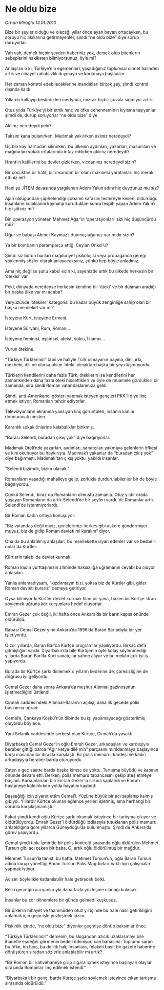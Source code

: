 # Ne oldu bize

*Orhan Miroğlu 13.01.2010*

<div class="yazi">Bize bir şeyler olduğu ve olacağı yıllar önce ayan beyan ortadayken, bu soruyu hiç akıllarına getirmeyenler, şimdi “ne oldu bize” diye sorup duruyorlar. <br/><br/>Vah vah, demek hiçbir şeyden haberiniz yok, demek olup bitenlerin sebeplerini hakikaten bilmiyorsunuz, öyle mi? <br/><br/>Anlaşılan o ki, Türkiye’nin egemenleri, yaşadığımız toplumsal cinnet halinden artık ve nihayet rahatsızlık duymaya ve korkmaya başladılar <br/><br/>Her zaman kontrol edebileceklerine inandıkları birçok şey, şimdi kontrol dışında kaldı. <br/><br/>Yıllardır kollayıp besledikleri medyada, mızrak hiçbir çuvala sığmıyor artık. <br/><br/>Otuz yılda Türkiye’yi bir etnik hınç ve öfke cehenneminin kıyısına taşıyanlar şimdi de, durup soruyorlar “ne oldu bize” diye. <br/><br/>Aklınız neredeydi peki? <br/><br/>Taksim kana bulanırken, Madımak yakılırken aklınız neredeydi? <br/><br/>Üç bin köy haritadan silinirken, bu ülkenin aydınları, yazarları, masumları ve mağdurları sokak ortalarında infaz edilirken aklınız neredeydi? <br/><br/>Hrant’ın katillerini bu devlet gizlerken, vicdanınız neredeydi sizin? <br/><br/>Bir çocuktan bir katil, bir insandan bir ölüm makinesi yaratanları hiç merak ettiniz mi? <br/><br/>Hani şu JİTEM davasında yargılanan Adem Yakın adını hiç duydunuz mu siz? <br/><br/>Ajan olduğundan şüphelendiği çobanın kafasını testereyle kesen, öldürdüğü insanların kulaklarını kaynatıp kuruttuktan sonra tespih yapan Adem Yakın’ı hiç işittiniz mi? <br/><br/>Bin operasyon yöneten Mehmet Ağar’ın ‘operasyonları’ sizi hiç düşündürdü mü? <br/><br/>Uğur ve babası Ahmet Kaymaz’ı duymuşluğunuz var mıdır sizin? <br/><br/>Ya bir bombanın paramparça ettiği Ceylan Önkol’u? <br/><br/>Şimdi siz bütün bunları mağduriyet psikolojisi veya propaganda gereği söylenmiş sözler olarak anlayacaksınız, çünkü hep böyle anladınız. <br/><br/>Ama hiç değilse şunu kabul edin ki, sayenizde artık bu ülkede herkesin bir ‘ötekisi’ var. <br/><br/>Peki, dünyada neredeyse herkesin kendine bir ‘öteki’ ve bir düşman aradığı bir başka ülke var mı acaba? <br/><br/>Yeryüzünde ‘ötekiler’ kategorisi bu kadar büyük zenginliğe sahip olan bir başka memleket var mı? <br/><br/>İsteyene Kürt, isteyene Ermeni. <br/><br/>İsteyene Süryani, Rum, Roman... <br/><br/>İsteyene feminist, eşcinsel, ateist, solcu, İslamcı... <br/><br/>Vurun ötekine. <br/><br/>“Türkiye Türklerindi” tabii ve haliyle Türk olmayanın payına, dini, ırkı, mezhebi, dili ne olursa olsun ‘öteki’ olmaktan başka bir şey düşmüyordu. <br/><br/>Türklerin kendilerini daha fazla Türk, ötekilerin ise kendilerini her zamankinden daha fazla öteki hissettikleri ve öyle de muamele gördükleri bir zamanda, sıra şimdi Roman vatandaşlarımıza geldi. <br/><br/>Şimdi, anti-Amerikancı gösteri yapmak isteyen gençleri PKK’li diye linç etmek istiyor, Romanları tehcir ediyorlar. <br/><br/>Televizyonların ekranına yansıyan linç görüntüleri, insanın kanını donduracak cinsten. <br/><br/>Karanlık sokak önlerine kalabalıklar birikmiş. <br/><br/>“Burası Selendi, buradan çıkış yok” diye bağırıyorlar. <br/><br/>Madımak Oteli’nde yazarları, aydınları, sanatçıları yakmaya gelenlerin öfkesi ve kini okunuyor bu haykırışta. Madımak’ı yakanlar da “buradan çıkış yok” diye bağırmıştı. Madımak’tan çıkış yoktu, yakıldı insanlar. <br/><br/>“Selendi bizimdir, bizim olacak.” <br/><br/>Romanların yaşadığı mahalleye gelip, zorlukla durdurulabilenler bir de böyle bağırıyordu. <br/><br/>Çünkü Selendi, biraz da Romanların olmuştu zamanla. Otuz yıldır orada yaşayan Romanların da artık Selendi’de bir şeyleri vardı. Ve Romanlar artık Selendi’de istenmiyorlardı. <br/><br/>Bir Roman kadın ortaya konuşuyor: <br/><br/>“Biz vatandaş değil miyiz, gençlerimizi herkes gibi askere göndermiyor muyuz, biz de gidip Roman devleti mi kuralım” diyor. <br/><br/>Ona da bu anlatılmış anlaşılan, bu memlekette isyan edenler var ve besbelli onlar da Kürtler. <br/><br/>Kürtlerin talebi de devlet kurmak. <br/><br/>Roman kadın yurttaşımızın zihninde haksızlığa uğramanın cevabı bu oluyor anlaşılan. <br/><br/>Yanlış anlamadıysam, “kızdırmayın bizi, yoksa biz de Kürtler gibi, gider Roman devleti kurarız” demeye getiriyor. <br/><br/>Oysa bilmiyor ki Kürtler devlet kurmak filan bir yana, bazen bir Kürtçe stran söylemek uğruna kör kurşunlara hedef oluyorlar. <br/><br/>Emrah Gezer çok değil, iki hafta önce Ankara’da bir barın kapısı önünde öldürüldü. <br/><br/>Babası Cemal Gezer yine Ankara’da 1996’da Baran Bar adıyla bir yer işletiyordu. <br/><br/>O zor yıllarda, Baran Bar’da Kürtçe programlar yapılıyordu. Birkaç defa gitmişliğim vardır. Diyarbakır’da bile Kürtçenin öyle kolay söylenmediği yıllarda Baran Bar’da Kürt sanatçılar sahne alıyor ve bu mekân çok iyi iş yapıyordu. <br/><br/>Burada bir Kürtçe şarkı dinlemek o yılların kederine de, çaresizliğine de doğrusu iyi geliyordu. <br/><br/>Cemal Gezer daha sonra Ankara’da meşhur Altınnal gazinosunun işletmeciliğini üstlendi. <br/><br/>Cinnah caddesindeki Altınnal-Baran’ın açılışı, daha ilk gecede polis baskınına uğradı. <br/><br/>Cemal’e, Çankaya Köşkü’nün dibinde bu işi yapamayacağı gösterilmiş oluyordu böylece.<br/><br/>Yani Selanik caddesinde serbest olan Kürtçe, Cinnah’da yasaktı. <br/><br/>Diyarbakırlı Cemal Gezer’in oğlu Emrah Gezer, arkadaşları ve kardeşiyle beraber gittiği barda “Agir ketye dilê min” parçasını mırıldanmaya başlayınca karşı masadan bir itirazla karşılaştı. Bir polis memuru, kardeşi ve kadın arkadaşıyla beraber barda oturuyordu. <br/><br/>Zaten o geç saatte barda başka kimse de yoktu. Tartışma büyüdü ve kapının önünde devam etti. Derken, polis memuru tabancasını çekip ateş etmeye başladı. Kurşunlardan biri Emrah Gezer’in sırtına saplandı ve Emrah hastaneye kaldırılırken yolda hayatını kaybetti. <br/><br/>Başsağlığı için ziyaret ettim Cemal’i. Yüzüne büyük bir acı saplanıp kalmış gibiydi. Yıllardır Kürtçe okunan eğlence yerleri işletmiş, ama herhangi bir sorunla karşılaşmamıştı. <br/><br/>Fakat şimdi kendi oğlu Kürtçe şarkı okumak isteyince bir tartışma çıkıyor ve öldürülüyordu. Emrah Gezer’i öldürdüğü iddiasıyla tutuklanan polis memuru, anlatıldığına göre yıllarca Güneydoğu’da bulunmuştu. Şimdi de Ankara’da görev yapıyordu. <br/><br/>Cemal şimdi tıpkı İzmir’de bir polis kontrolü sırasında oğlu öldürülen Mehmet Tursun gibi acı çeken bir baba. O, artık oğlu öldürülmüş bir mağdur. <br/><br/>Mehmet Tursun’la tanıştı bu hafta. Mehmet Tursun’un, oğlu Baran Tursun adına kurup yönettiği Baran Tursun Polis Mağdurları Vakfı için çalışmalar yapmak istiyor. <br/><br/>Acısını böylelikle katlanılabilir hale getirecek belki. <br/><br/>Belki gerçeğin acı yanlarıyla daha fazla yüzleşme olanağı bulacak. <br/><br/>İnsanlar bu zor dönemlere bir günde gelmedi kuşkusuz. <br/><br/>Bir ülkenin nihayet ve taammüden otuz yıl içinde bu hale nasıl getirildiğini anlamak için geçmişle yüzleşmek lazım. <br/><br/>Pişkinlik içinde, “ne oldu bize” diyenler geçmişe dönüp baksınlar önce. <br/><br/>“Türkiye Türklerindir” demenin, bu slogandan azıcık uzaklaşmayı bile ihanetle eşdeğer görmenin bedeli ödeniyor, can bahasına. Toplumu saran bu öfke, bu hınç, bu delilik hali; insanlara, felaketi basit bir gazete haberine dönüştüren sıradan sözlerle anlatılabilir mi artık? <br/><br/>“Bir Roman bir kahvehaneye girip sigara içmek isteyince başlayan olaylar sırasında Romanlar linç edilmek istendi.” <br/><br/>“Diyarbakırlı bir genç, barda Kürtçe şarkı söylemek isteyince çıkan tartışma sırasında öldürüldü.”</div>
